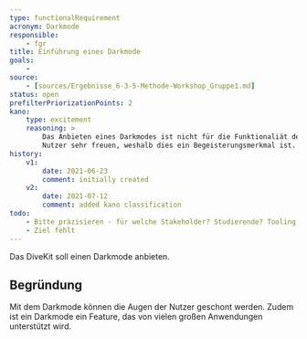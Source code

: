 ```yaml
---
type: functionalRequirement
acronym: Darkmode
responsible: 
    - fgr
title: Einführung eines Darkmode 
goals: 
    -
source:
    - [sources/Ergebnisse_6-3-5-Methode-Workshop_Gruppe1.md]
status: open
prefilterPriorizationPoints: 2
kano:
    type: excitement
    reasoning: >
        Das Anbieten eines Darkmodes ist nicht für die Funktionaliät des DiveKits relevant. Allerdings würde ein Vorhandensein manche 
        Nutzer sehr freuen, weshalb dies ein Begeisterungsmerkmal ist.
history:
    v1:
        date: 2021-06-23
        comment: initially created
    v2:
        date: 2021-07-12
        comment: added kano classification
todo:
    - Bitte präzisieren - für welche Stakeholder? Studierende? Tooling für Betreuende?
    - Ziel fehlt
---
```


Das DiveKit soll einen Darkmode anbieten.

## Begründung

Mit dem Darkmode können die Augen der Nutzer geschont werden. Zudem ist ein Darkmode ein Feature, das von vielen großen Anwendungen unterstützt wird.
